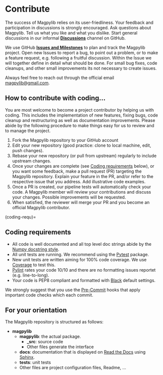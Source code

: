 # Contribute

The success of Magpylib relies on its user-friedliness. Your feedback and participation in discussions is strongly encouraged. Ask questions about Magpylib. Tell us what you like and what you dislike. Start general discussions in our informal **[Discussions](https://github.com/magpylib/magpylib/discussions)** channel on GitHub.

We use GitHub **[Issues and Milestones](https://github.com/magpylib/magpylib/issues)** to plan and track the Magpylib project. Open new Issues to report a bug, to point out a problem, or to  make a feature request, e.g. following a fruitful discussion. Within the Issue we will together define in detail what should be done. For small bug fixes, code cleanups, and other small improvements its not necessary to create issues.

Always feel free to reach out through the official email <magpylib@gmail.com>.

## How to contribute with coding...

You are most welcome to become a project contributor by helping us with coding. This includes the implementation of new features, fixing bugs, code cleanup and restructuring as well as documentation improvements. Please abide by the following procedure to make things easy for us to review and to manage the project.

1. Fork the Magpylib repository to your GitHub account
2. Edit your new repository (good practice: clone to local machine, edit, push changes).
3. Rebase your new repository (or pull from upstream) regularly to include upstream changes.
4. Once your changes are complete (see [Coding requirements](coding-requ) below), or you want some feedback, make a pull request (PR) targeting the Magpylib repository. Explain your feature in the PR, and/or refer to the respective issue that you address. Add illustrative code examples.
5. Once a PR is created, our pipeline tests will automatically check your code. A Magpylib member will review your contributions and discuss your changes. Possible improvements will be requested.
6. When satisfied, the reviewer will merge your PR and you become an official Magpylib contributor.

(coding-requ)=
## Coding requirements

- All code is well documented and all top level doc strings abide by the [Numpy docstring style](https://numpydoc.readthedocs.io/en/latest/format.html).
- All unit tests are running. We recommend using the [Pytest](https://docs.pytest.org/en/7.4.x/) package.
- New unit tests are written aiming for 100% code coverage. We use [Coverage](https://coverage.readthedocs.io/en/) to test this.
- [Pylint](https://pylint.readthedocs.io/en/stable/) rates your code 10/10 and there are no formatting issues reportet (e.g. line-to-long).
- Your code is PEP8 compliant and formatted with [Black](https://black.readthedocs.io/en/stable/) default settings.

We strongly suggest that you use the [Pre-Commit](https://pre-commit.com/) hooks that apply important code checks which each commit.

## For your orientation

The Magpylib repository is structured as follows:
- **magpylib**
    - **magpylib**: the actual package.
        - **_src**: source code
        - Other files generate the interface
    - **docs**: documentation that is displayed on [Read the Docs](https://readthedocs.org/) using [Sphinx](https://www.sphinx-doc.org/en/master/).
    - **tests**: unit tests
    - Other files are project configuration files, Readme, ...
